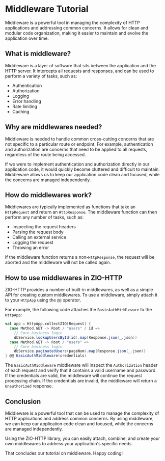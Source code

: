 # Middleware Tutorial

Middleware is a powerful tool in managing the complexity of HTTP applications and addressing common concerns. It allows for clean and modular code organization, making it easier to maintain and evolve the application over time.

## What is middleware?

Middleware is a layer of software that sits between the application and the HTTP server. It intercepts all requests and responses, and can be used to perform a variety of tasks, such as:

* Authentication
* Authorization
* Logging
* Error handling
* Rate limiting
* Caching

## Why are middlewares needed?

Middleware is needed to handle common cross-cutting concerns that are not specific to a particular route or endpoint. For example, authentication and authorization are concerns that need to be applied to all requests, regardless of the route being accessed.

If we were to implement authentication and authorization directly in our application code, it would quickly become cluttered and difficult to maintain. Middleware allows us to keep our application code clean and focused, while the concerns are managed independently.

## How do middlewares work?

Middlewares are typically implemented as functions that take an `HttpRequest` and return an `HttpResponse`. The middleware function can then perform any number of tasks, such as:

* Inspecting the request headers
* Parsing the request body
* Calling an external service
* Logging the request
* Throwing an error

If the middleware function returns a non-`HttpResponse`, the request will be aborted and the middleware will not be called again.

## How to use middlewares in ZIO-HTTP

ZIO-HTTP provides a number of built-in middlewares, as well as a simple API for creating custom middlewares. To use a middleware, simply attach it to your `HttpApp` using the `@@` operator.

For example, the following code attaches the `BasicAuthMiddleware` to the `HttpApp`:

```scala
val app = HttpApp.collectZIO[Request] {
  case Method.GET -> Root / "users" / id =>
    // Core business logic
    dbService.lookupUsersById(id).map(Response.json(_.json))
  case Method.GET -> Root / "users" =>
    // Core business logic
    dbService.paginatedUsers(pageNum).map(Response.json(_.json))
} @@ BasicAuthMiddleware(credentials)
```

The `BasicAuthMiddleware` middleware will inspect the `Authorization` header of each request and verify that it contains a valid username and password. If the credentials are valid, the middleware will continue the request processing chain. If the credentials are invalid, the middleware will return a `Unauthorized` response.

## Conclusion

Middleware is a powerful tool that can be used to manage the complexity of HTTP applications and address common concerns. By using middleware, we can keep our application code clean and focused, while the concerns are managed independently.

Using the ZIO-HTTP library, you can easily attach, combine, and create your own middlewares to address your application's specific needs.

That concludes our tutorial on middleware. Happy coding!
